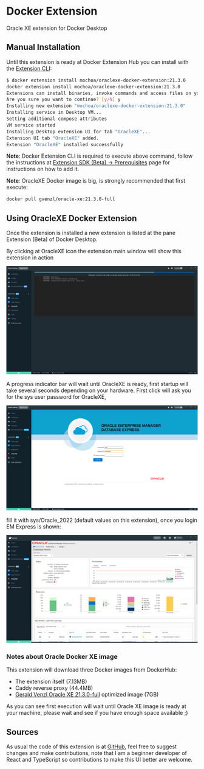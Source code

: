 # Docker Extension

Oracle XE extension for Docker Desktop

## Manual Installation

Until this extension is ready at Docker Extension Hub you can install with the [Extension CLI](https://docs.docker.com/desktop/extensions-sdk/#prerequisites):

```bash
$ docker extension install mochoa/oraclexe-docker-extension:21.3.0
docker extension install mochoa/oraclexe-docker-extension:21.3.0
Extensions can install binaries, invoke commands and access files on your machine. 
Are you sure you want to continue? [y/N] y
Installing new extension "mochoa/oraclexe-docker-extension:21.3.0"
Installing service in Desktop VM...
Setting additional compose attributes
VM service started
Installing Desktop extension UI for tab "OracleXE"...
Extension UI tab "OracleXE" added.
Extension "OracleXE" installed successfully
```

**Note**: Docker Extension CLI is required to execute above command, follow the instructions at [Extension SDK (Beta) -> Prerequisites](https://docs.docker.com/desktop/extensions-sdk/#prerequisites) page for instructions on how to add it.

**Note**: OracleXE Docker image is big, is strongly recommended that first execute:

```bash
docker pull gvenzl/oracle-xe:21.3.0-full
```

## Using OracleXE Docker Extension

Once the extension is installed a new extension is listed at the pane Extension (Beta) of Docker Desktop.

By clicking at OracleXE icon the extension main window will show this extension in action

![Screenshot of the extension inside Docker Desktop](docs/images/screenshot0.png?raw=true)

A progress indicator bar will wait until OracleXE is ready, first startup will take several seconds depending on your hardware. First click will ask you for the sys user password for OracleXE,

![Login Screenshot](docs/images/screenshot1.png?raw=true)

fill it with sys/Oracle_2022 (default values on this extension), once you login EM Express is shown:

![Screenshot EMExpress in acton](docs/images/screenshot2.png?raw=true)

### Notes about Oracle Docker XE image

This extension will download three Docker images from DockerHub:

- The extension itself (7.13MB)
- Caddy reverse proxy (44.4MB)
- [Gerald Venzl Oracle XE 21.3.0-full](https://hub.docker.com/r/gvenzl/oracle-xe) optimized image (7GB)

As you can see first execution will wait until Oracle XE image is ready at your machine, please wait and see if you have enough space available ;)

## Sources

As usual the code of this extension is at [GitHub](https://github.com/marcelo-ochoa/oraclexe-docker-extension), feel free to suggest changes and make contributions, note that I am a beginner developer of React and TypeScript so contributions to make this UI better are welcome.
